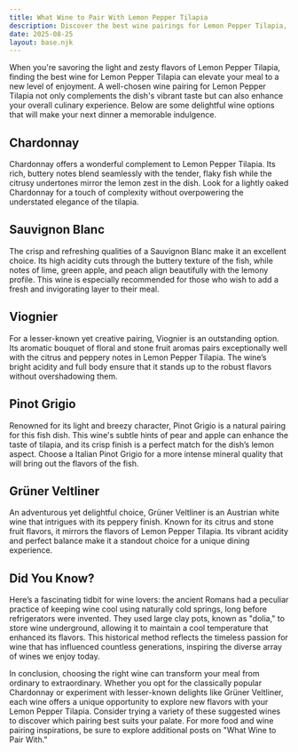 ```yaml
---
title: What Wine to Pair With Lemon Pepper Tilapia
description: Discover the best wine pairings for Lemon Pepper Tilapia, from bold reds to crisp whites.
date: 2025-08-25
layout: base.njk
---
```


When you're savoring the light and zesty flavors of Lemon Pepper Tilapia, finding the best wine for Lemon Pepper Tilapia can elevate your meal to a new level of enjoyment. A well-chosen wine pairing for Lemon Pepper Tilapia not only complements the dish's vibrant taste but can also enhance your overall culinary experience. Below are some delightful wine options that will make your next dinner a memorable indulgence.

## Chardonnay

Chardonnay offers a wonderful complement to Lemon Pepper Tilapia. Its rich, buttery notes blend seamlessly with the tender, flaky fish while the citrusy undertones mirror the lemon zest in the dish. Look for a lightly oaked Chardonnay for a touch of complexity without overpowering the understated elegance of the tilapia.

## Sauvignon Blanc

The crisp and refreshing qualities of a Sauvignon Blanc make it an excellent choice. Its high acidity cuts through the buttery texture of the fish, while notes of lime, green apple, and peach align beautifully with the lemony profile. This wine is especially recommended for those who wish to add a fresh and invigorating layer to their meal.

## Viognier

For a lesser-known yet creative pairing, Viognier is an outstanding option. Its aromatic bouquet of floral and stone fruit aromas pairs exceptionally well with the citrus and peppery notes in Lemon Pepper Tilapia. The wine’s bright acidity and full body ensure that it stands up to the robust flavors without overshadowing them.

## Pinot Grigio

Renowned for its light and breezy character, Pinot Grigio is a natural pairing for this fish dish. This wine's subtle hints of pear and apple can enhance the taste of tilapia, and its crisp finish is a perfect match for the dish’s lemon aspect. Choose a Italian Pinot Grigio for a more intense mineral quality that will bring out the flavors of the fish.

## Grüner Veltliner

An adventurous yet delightful choice, Grüner Veltliner is an Austrian white wine that intrigues with its peppery finish. Known for its citrus and stone fruit flavors, it mirrors the flavors of Lemon Pepper Tilapia. Its vibrant acidity and perfect balance make it a standout choice for a unique dining experience.

## Did You Know?

Here’s a fascinating tidbit for wine lovers: the ancient Romans had a peculiar practice of keeping wine cool using naturally cold springs, long before refrigerators were invented. They used large clay pots, known as "dolia," to store wine underground, allowing it to maintain a cool temperature that enhanced its flavors. This historical method reflects the timeless passion for wine that has influenced countless generations, inspiring the diverse array of wines we enjoy today.

In conclusion, choosing the right wine can transform your meal from ordinary to extraordinary. Whether you opt for the classically popular Chardonnay or experiment with lesser-known delights like Grüner Veltliner, each wine offers a unique opportunity to explore new flavors with your Lemon Pepper Tilapia. Consider trying a variety of these suggested wines to discover which pairing best suits your palate. For more food and wine pairing inspirations, be sure to explore additional posts on "What Wine to Pair With."